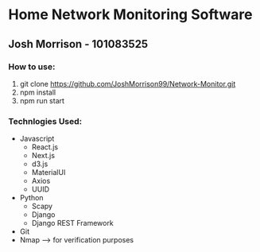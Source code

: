 # Home Network Monitoring Software

## Josh Morrison - 101083525

### How to use:

1. git clone https://github.com/JoshMorrison99/Network-Monitor.git
2. npm install
3. npm run start

### Technlogies Used:

- Javascript
  - React.js
  - Next.js
  - d3.js
  - MaterialUI
  - Axios
  - UUID
- Python
  - Scapy
  - Django
  - Django REST Framework
- Git
- Nmap --> for verification purposes
